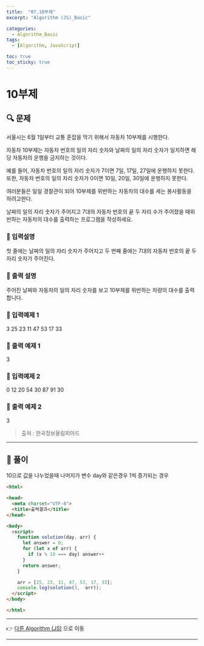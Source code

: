 ```yaml
---
title:  "07.10부제"
excerpt: "Algorithm (JS)_Basic"

categories:
  - Algorithm_Basic
tags:
  - [Algorithm, JavaScript]

toc: true
toc_sticky: true
---
```


# 10부제

##  🔍 문제 
서울시는 6월 1일부터 교통 혼잡을 막기 위해서 자동차 10부제를 시행한다.

자동차 10부제는 자동차 번호의 일의 자리 숫자와 날짜의 일의 자리 숫자가 일치하면 해당 자동차의 운행을 금지하는 것이다.

예를 들어, 자동차 번호의 일의 자리 숫자가 7이면 7일, 17일, 27일에 운행하지 못한다. 또한, 자동차 번호의 일의 자리 숫자가 0이면 10일, 20일, 30일에 운행하지 못한다.


여러분들은 일일 경찰관이 되어 10부제를 위반하는 자동차의 대수를 세는 봉사활동을 하려고한다. 

날짜의 일의 자리 숫자가 주어지고 7대의 자동차 번호의 끝 두 자리 수가 주어졌을 때위반하는 자동차의 대수를 출력하는 프로그램을 작성하세요.

### 🔹 입력설명
첫 줄에는 날짜의 일의 자리 숫자가 주어지고 두 번째 줄에는 7대의 자동차 번호의 끝 두 자리 숫자가 주어진다.

### 🔹 출력 설명
주어진 날짜와 자동차의 일의 자리 숫자를 보고 10부제를 위반하는 차량의 대수를 출력합니다.

### 🔹 입력예제 1
3
25 23 11 47 53 17 33

### 🔹 출력 예제 1
3

### 🔹 입력예제 2
0
12 20 54 30 87 91 30

### 🔹 출력 예제 2
3

> 출처 : 한국정보올림피아드
----

##  📌 풀이
10으로 값을 나누었을때 나머지가 변수 day와 같은경우 1씩 증가되는 경우

```html
<html>

<head>
  <meta charset="UTF-8">
  <title>출력결과</title>
</head>

<body>
  <script>
    function solution(day, arr) {
      let answer = 0;
      for (let x of arr) {
        if (x % 10 === day) answer++
      }
      return answer;
    }

    arr = [25, 23, 11, 47, 53, 17, 33];
    console.log(solution(3,  arr));
  </script>
</body>

</html>
```


---

👉 [다른 Algorithm (JS)](https://jacobkosmart.github.io/categories/Algorithm_Basic) 으로 이동 

---